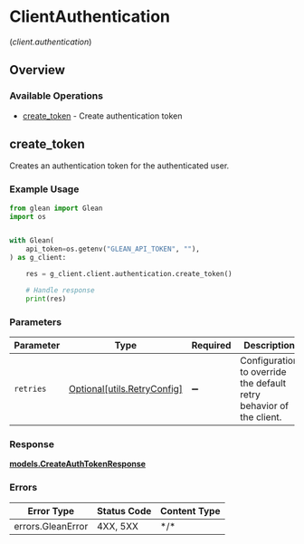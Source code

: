 # ClientAuthentication
(*client.authentication*)

## Overview

### Available Operations

* [create_token](#create_token) - Create authentication token

## create_token

Creates an authentication token for the authenticated user.

### Example Usage

```python
from glean import Glean
import os


with Glean(
    api_token=os.getenv("GLEAN_API_TOKEN", ""),
) as g_client:

    res = g_client.client.authentication.create_token()

    # Handle response
    print(res)

```

### Parameters

| Parameter                                                           | Type                                                                | Required                                                            | Description                                                         |
| ------------------------------------------------------------------- | ------------------------------------------------------------------- | ------------------------------------------------------------------- | ------------------------------------------------------------------- |
| `retries`                                                           | [Optional[utils.RetryConfig]](../../models/utils/retryconfig.md)    | :heavy_minus_sign:                                                  | Configuration to override the default retry behavior of the client. |

### Response

**[models.CreateAuthTokenResponse](../../models/createauthtokenresponse.md)**

### Errors

| Error Type        | Status Code       | Content Type      |
| ----------------- | ----------------- | ----------------- |
| errors.GleanError | 4XX, 5XX          | \*/\*             |